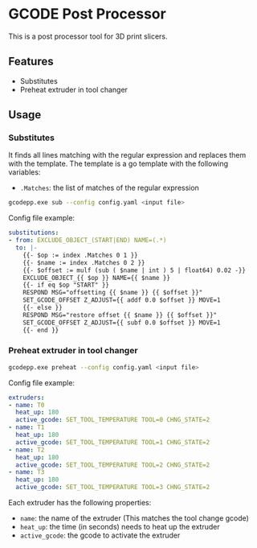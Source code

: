 # GCODE Post Processor

This is a post processor tool for 3D print slicers.

## Features

- Substitutes
- Preheat extruder in tool changer

## Usage

### Substitutes

It finds all lines matching with the regular expression and replaces them with the template.
The template is a go template with the following variables:

- `.Matches`: the list of matches of the regular expression

```bash
gcodepp.exe sub --config config.yaml <input file>
```

Config file example:

```yaml
substitutions:
- from: EXCLUDE_OBJECT_(START|END) NAME=(.*)
  to: |-
    {{- $op := index .Matches 0 1 }}
    {{- $name := index .Matches 0 2 }}
    {{- $offset := mulf (sub ( $name | int ) 5 | float64) 0.02 -}}
    EXCLUDE_OBJECT_{{ $op }} NAME={{ $name }}
    {{- if eq $op "START" }}
    RESPOND MSG="offsetting {{ $name }} {{ $offset }}"
    SET_GCODE_OFFSET Z_ADJUST={{ addf 0.0 $offset }} MOVE=1
    {{- else }}
    RESPOND MSG="restore offset {{ $name }} {{ $offset }}"
    SET_GCODE_OFFSET Z_ADJUST={{ subf 0.0 $offset }} MOVE=1
    {{- end }}

```

### Preheat extruder in tool changer

```bash
gcodepp.exe preheat --config config.yaml <input file>
```

Config file example:

```yaml
extruders:
- name: T0
  heat_up: 180
  active_gcode: SET_TOOL_TEMPERATURE TOOL=0 CHNG_STATE=2
- name: T1
  heat_up: 180
  active_gcode: SET_TOOL_TEMPERATURE TOOL=1 CHNG_STATE=2
- name: T2
  heat_up: 180
  active_gcode: SET_TOOL_TEMPERATURE TOOL=2 CHNG_STATE=2
- name: T3
  heat_up: 180
  active_gcode: SET_TOOL_TEMPERATURE TOOL=3 CHNG_STATE=2
```

Each extruder has the following properties:

- `name`: the name of the extruder (This matches the tool change gcode)
- `heat_up`: the time (in seconds) needs to heat up the extruder
- `active_gcode`: the gcode to activate the extruder
